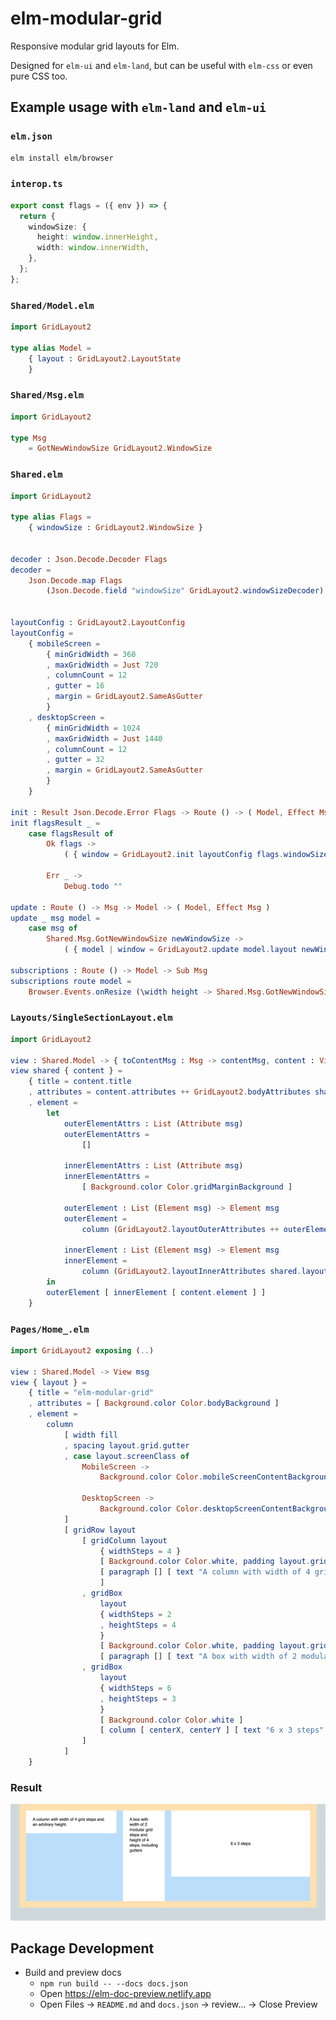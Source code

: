# elm-modular-grid

Responsive modular grid layouts for Elm.

Designed for `elm-ui` and `elm-land`, but can be useful with `elm-css` or even pure CSS too.

## Example usage with `elm-land` and `elm-ui`

### `elm.json`

```sh
elm install elm/browser
```

### `interop.ts`

```ts
export const flags = ({ env }) => {
  return {
    windowSize: {
      height: window.innerHeight,
      width: window.innerWidth,
    },
  };
};
```

### `Shared/Model.elm`

```elm
import GridLayout2

type alias Model =
    { layout : GridLayout2.LayoutState
    }

```

### `Shared/Msg.elm`

```elm
import GridLayout2

type Msg
    = GotNewWindowSize GridLayout2.WindowSize
```

### `Shared.elm`

```elm
import GridLayout2

type alias Flags =
    { windowSize : GridLayout2.WindowSize }


decoder : Json.Decode.Decoder Flags
decoder =
    Json.Decode.map Flags
        (Json.Decode.field "windowSize" GridLayout2.windowSizeDecoder)


layoutConfig : GridLayout2.LayoutConfig
layoutConfig =
    { mobileScreen =
        { minGridWidth = 360
        , maxGridWidth = Just 720
        , columnCount = 12
        , gutter = 16
        , margin = GridLayout2.SameAsGutter
        }
    , desktopScreen =
        { minGridWidth = 1024
        , maxGridWidth = Just 1440
        , columnCount = 12
        , gutter = 32
        , margin = GridLayout2.SameAsGutter
        }
    }

init : Result Json.Decode.Error Flags -> Route () -> ( Model, Effect Msg )
init flagsResult _ =
    case flagsResult of
        Ok flags ->
            ( { window = GridLayout2.init layoutConfig flags.windowSize } , Effect.none )

        Err _ ->
            Debug.todo ""

update : Route () -> Msg -> Model -> ( Model, Effect Msg )
update _ msg model =
    case msg of
        Shared.Msg.GotNewWindowSize newWindowSize ->
            ( { model | window = GridLayout2.update model.layout newWindowSize }, Effect.none )

subscriptions : Route () -> Model -> Sub Msg
subscriptions route model =
    Browser.Events.onResize (\width height -> Shared.Msg.GotNewWindowSize { width = width, height = height })
```

### `Layouts/SingleSectionLayout.elm`

```elm
import GridLayout2

view : Shared.Model -> { toContentMsg : Msg -> contentMsg, content : View contentMsg, model : Model } -> View contentMsg
view shared { content } =
    { title = content.title
    , attributes = content.attributes ++ GridLayout2.bodyAttributes shared.layout
    , element =
        let
            outerElementAttrs : List (Attribute msg)
            outerElementAttrs =
                []

            innerElementAttrs : List (Attribute msg)
            innerElementAttrs =
                [ Background.color Color.gridMarginBackground ]

            outerElement : List (Element msg) -> Element msg
            outerElement =
                column (GridLayout2.layoutOuterAttributes ++ outerElementAttrs)

            innerElement : List (Element msg) -> Element msg
            innerElement =
                column (GridLayout2.layoutInnerAttributes shared.layout ++ innerElementAttrs)
        in
        outerElement [ innerElement [ content.element ] ]
    }
```

### `Pages/Home_.elm`

```elm
import GridLayout2 exposing (..)

view : Shared.Model -> View msg
view { layout } =
    { title = "elm-modular-grid"
    , attributes = [ Background.color Color.bodyBackground ]
    , element =
        column
            [ width fill
            , spacing layout.grid.gutter
            , case layout.screenClass of
                MobileScreen ->
                    Background.color Color.mobileScreenContentBackground

                DesktopScreen ->
                    Background.color Color.desktopScreenContentBackground
            ]
            [ gridRow layout
                [ gridColumn layout
                    { widthSteps = 4 }
                    [ Background.color Color.white, padding layout.grid.gutter, alignTop ]
                    [ paragraph [] [ text "A column with width of 4 grid steps and an arbitrary height. " ]
                    ]
                , gridBox
                    layout
                    { widthSteps = 2
                    , heightSteps = 4
                    }
                    [ Background.color Color.white, padding layout.grid.gutter ]
                    [ paragraph [] [ text "A box with width of 2 modular grid steps and height of 4 steps, including gutters" ] ]
                , gridBox
                    layout
                    { widthSteps = 6
                    , heightSteps = 3
                    }
                    [ Background.color Color.white ]
                    [ column [ centerX, centerY ] [ text "6 x 3 steps" ] ]
                ]
            ]
    }
```

### Result

![Image](https://github.com/vladimirlogachev/elm-modular-grid/blob/main/docs/example-usage-result.jpg?raw=true)

## Package Development

- Build and preview docs
  - `npm run build -- --docs docs.json`
  - Open https://elm-doc-preview.netlify.app
  - Open Files -> `README.md` and `docs.json` -> review... -> Close Preview
